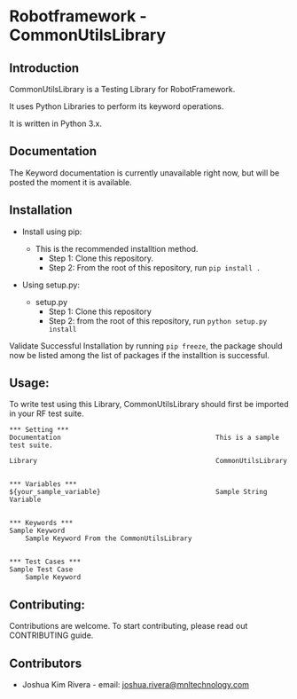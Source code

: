 Robotframework - CommonUtilsLibrary
================

## Introduction  
CommonUtilsLibrary is a Testing Library for RobotFramework.

It uses Python Libraries to perform its keyword operations.

It is written in Python 3.x.

## Documentation  
The Keyword documentation is currently unavailable right now, but will be posted the moment it is available.


## Installation
* Install using pip:
  * This is the recommended installtion method.  
    *  Step 1: Clone this repository.
    *  Step 2: From the root of this repository, run `pip install .`
  
 * Using setup.py:
   * setup.py
     * Step 1: Clone this repository
     * Step 2: from the root of this repository, run `python setup.py install`   


Validate Successful Installation by running `pip freeze`, the package should now be listed among the list of packages if the installtion is successful.


## Usage:
To write test using this Library, CommonUtilsLibrary should first be imported in your RF test suite.
```robotframework
*** Setting ***
Documentation                                       This is a sample test suite.

Library                                             CommonUtilsLibrary


*** Variables ***
${your_sample_variable}                             Sample String Variable


*** Keywords ***
Sample Keyword
    Sample Keyword From the CommonUtilsLibrary


*** Test Cases ***
Sample Test Case
    Sample Keyword
```

## Contributing:
Contributions are welcome. To start contributing, please read out CONTRIBUTING guide.


## Contributors
* Joshua Kim Rivera - email: joshua.rivera@mnltechnology.com